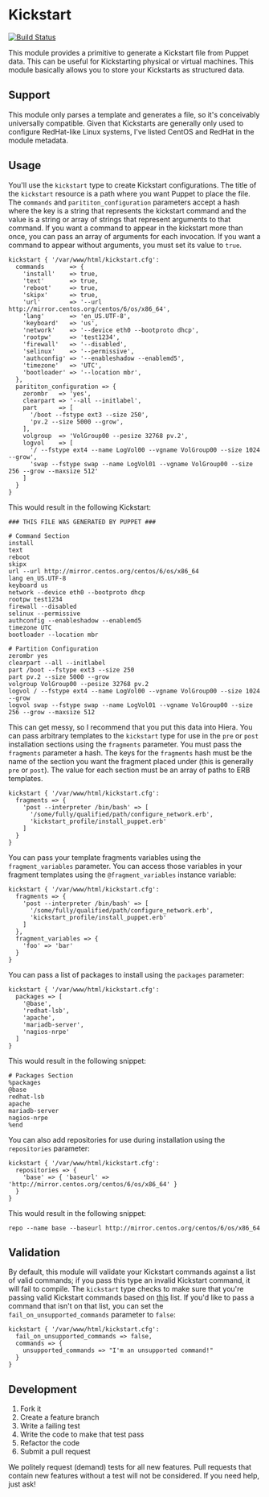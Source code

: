 # Kickstart

[![Build Status](https://travis-ci.org/danzilio/puppet-kickstart.svg?branch=master)](https://travis-ci.org/danzilio/puppet-kickstart)

This module provides a primitive to generate a Kickstart file from Puppet data. This can be useful for Kickstarting physical or virtual machines. This module basically allows you to store your Kickstarts as structured data.

## Support

This module only parses a template and generates a file, so it's conceivably universally compatible. Given that Kickstarts are generally only used to configure RedHat-like Linux systems, I've listed CentOS and RedHat in the module metadata.

## Usage

You'll use the `kickstart` type to create Kickstart configurations. The title of the `kickstart` resource is a path where you want Puppet to place the file. The `commands` and `parititon_configuration` parameters accept a hash where the key is a string that represents the kickstart command and the value is a string or array of strings that represent arguments to that command. If you want a command to appear in the kickstart more than once, you can pass an array of arguments for each invocation. If you want a command to appear without arguments, you must set its value to `true`.

```
kickstart { '/var/www/html/kickstart.cfg':
  commands       => {
    'install'    => true,
    'text'       => true,
    'reboot'     => true,
    'skipx'      => true,
    'url'        => '--url http://mirror.centos.org/centos/6/os/x86_64',
    'lang'       => 'en_US.UTF-8',
    'keyboard'   => 'us',
    'network'    => '--device eth0 --bootproto dhcp',
    'rootpw'     => 'test1234',
    'firewall'   => '--disabled',
    'selinux'    => '--permissive',
    'authconfig' => '--enableshadow --enablemd5',
    'timezone'   => 'UTC',
    'bootloader' => '--location mbr',
  },
  parititon_configuration => {
    zerombr   => 'yes',
    clearpart => '--all --initlabel',
    part      => [
      '/boot --fstype ext3 --size 250',
      'pv.2 --size 5000 --grow',
    ],
    volgroup  => 'VolGroup00 --pesize 32768 pv.2',
    logvol    => [
      '/ --fstype ext4 --name LogVol00 --vgname VolGroup00 --size 1024 --grow',
      'swap --fstype swap --name LogVol01 --vgname VolGroup00 --size 256 --grow --maxsize 512'
    ]
  }
}
```

This would result in the following Kickstart:

```
### THIS FILE WAS GENERATED BY PUPPET ###

# Command Section
install
text
reboot
skipx
url --url http://mirror.centos.org/centos/6/os/x86_64
lang en_US.UTF-8
keyboard us
network --device eth0 --bootproto dhcp
rootpw test1234
firewall --disabled
selinux --permissive
authconfig --enableshadow --enablemd5
timezone UTC
bootloader --location mbr

# Partition Configuration
zerombr yes
clearpart --all --initlabel
part /boot --fstype ext3 --size 250
part pv.2 --size 5000 --grow
volgroup VolGroup00 --pesize 32768 pv.2
logvol / --fstype ext4 --name LogVol00 --vgname VolGroup00 --size 1024 --grow
logvol swap --fstype swap --name LogVol01 --vgname VolGroup00 --size 256 --grow --maxsize 512
```

This can get messy, so I recommend that you put this data into Hiera. You can pass arbitrary templates to the `kickstart` type for use in the `pre` or `post` installation sections using the `fragments` parameter. You must pass the `fragments` parameter a hash. The keys for the `fragments` hash must be the name of the section you want the fragment placed under (this is generally `pre` or `post`). The value for each section must be an array of paths to ERB templates.

```
kickstart { '/var/www/html/kickstart.cfg':
  fragments => {
    'post --interpreter /bin/bash' => [
      '/some/fully/qualified/path/configure_network.erb',
      'kickstart_profile/install_puppet.erb'
    ]
  }
}
```

You can pass your template fragments variables using the `fragment_variables` parameter. You can access those variables in your fragment templates using the `@fragment_variables` instance variable:

```
kickstart { '/var/www/html/kickstart.cfg':
  fragments => {
    'post --interpreter /bin/bash' => [
      '/some/fully/qualified/path/configure_network.erb',
      'kickstart_profile/install_puppet.erb'
    ]
  },
  fragment_variables => {
    'foo' => 'bar'
  }
}
```

You can pass a list of packages to install using the `packages` parameter:

```
kickstart { '/var/www/html/kickstart.cfg':
  packages => [
    '@base',
    'redhat-lsb',
    'apache',
    'mariadb-server',
    'nagios-nrpe'
  ]
}
```

This would result in the following snippet:

```
# Packages Section
%packages
@base
redhat-lsb
apache
mariadb-server
nagios-nrpe
%end
```

You can also add repositories for use during installation using the `repositories` parameter:

```
kickstart { '/var/www/html/kickstart.cfg':
  repositories => {
    'base' => { 'baseurl' => 'http://mirror.centos.org/centos/6/os/x86_64' }
  }
}
```

This would result in the following snippet:

```
repo --name base --baseurl http://mirror.centos.org/centos/6/os/x86_64
```

## Validation

By default, this module will validate your Kickstart commands against a list of valid commands; if you pass this type an invalid Kickstart command, it will fail to compile. The `kickstart` type checks to make sure that you're passing valid Kickstart commands based on [this](https://github.com/rhinstaller/pykickstart/blob/master/docs/kickstart-docs.rst) list. If you'd like to pass a command that isn't on that list, you can set the `fail_on_unsupported_commands` parameter to `false`:

```
kickstart { '/var/www/html/kickstart.cfg':
  fail_on_unsupported_commands => false,
  commands => {
    unsupported_commands => "I'm an unsupported command!"
  }
}
```

## Development

1. Fork it
2. Create a feature branch
3. Write a failing test
4. Write the code to make that test pass
5. Refactor the code
6. Submit a pull request

We politely request (demand) tests for all new features. Pull requests that contain new features without a test will not be considered. If you need help, just ask!
